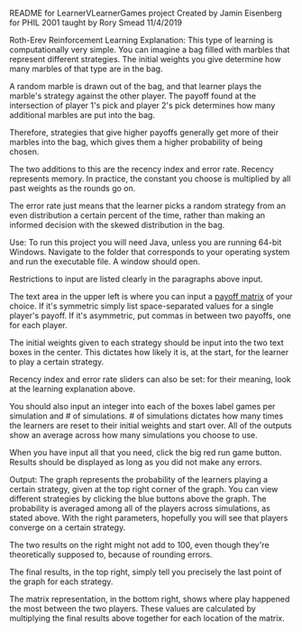 README for LearnerVLearnerGames project
Created by Jamin Eisenberg for PHIL 2001 taught by Rory Smead
11/4/2019


Roth-Erev Reinforcement Learning Explanation:
This type of learning is computationally very simple. You can imagine a bag filled with marbles that represent different strategies. The initial weights you give determine how many marbles of that type are in the bag.

A random marble is drawn out of the bag, and that learner plays the marble's strategy against the other player. The payoff found at the intersection of player 1's pick and player 2's pick determines how many additional marbles are put into the bag.

Therefore, strategies that give higher payoffs generally get more of their marbles into the bag, which gives them a higher probability of being chosen.

The two additions to this are the recency index and error rate. Recency represents memory. In practice, the constant you choose is multiplied by all past weights as the rounds go on.

The error rate just means that the learner picks a random strategy from an even distribution a certain percent of the time, rather than making an informed decision with the skewed distribution in the bag.


Use:
To run this project you will need Java, unless you are running 64-bit Windows.
Navigate to the folder that corresponds to your operating system and run the executable file. A window should open.

Restrictions to input are listed clearly in the paragraphs above input.

The text area in the upper left is where you can input a [payoff matrix](https://en.wikipedia.org/wiki/Game_theory#Symmetric_/_asymmetric) of your choice. If it's symmetric simply list space-separated values for a single player's payoff. If it's asymmetric, put commas in between two payoffs, one for each player.

The initial weights given to each strategy should be input into the two text boxes in the center. This dictates how likely it is, at the start, for the learner to play a certain strategy.

Recency index and error rate sliders can also be set: for their meaning, look at the learning explanation above.

You should also input an integer into each of the boxes label games per simulation and # of simulations. # of simulations dictates how many times the learners are reset to their initial weights and start over. All of the outputs show an average across how many simulations you choose to use.

When you have input all that you need, click the big red run game button. Results should be displayed as long as you did not make any errors.


Output:
The graph represents the probability of the learners playing a certain strategy, given at the top right corner of the graph. You can view different strategies by clicking the blue buttons above the graph. The probability is averaged among all of the players across simulations, as stated above. With the right parameters, hopefully you will see that players converge on a certain strategy.

The two results on the right might not add to 100, even though they're theoretically supposed to, because of rounding errors.

The final results, in the top right, simply tell you precisely the last point of the graph for each strategy.

The matrix representation, in the bottom right, shows where play happened the most between the two players. These values are calculated by multiplying the final results above together for each location of the matrix.